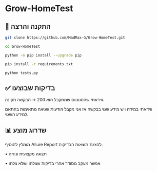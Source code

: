 # Grow-HomeTest

## 📂 התקנה והרצה
```bash
git clone https://github.com/MadMax-G/Grow-HomeTest.git
```
```bash
cd Grow-HomeTest
```
```bash
python -m pip install --upgrade pip
```
```bash
pip install -r requirements.txt
```
```bash
python tests.py
```


## ✅ בדיקות שבוצעו

ווידאתי שהסטטוס שמתקבל הוא 200 → הבקשה תקינה.

ווידאתי במידה ויש מידע שגוי בבקשה אז אני מקבל הודעות שגיאה מתאימות בהתאם למידע השגוי.

## 📊 שדרוג מוצע


מומלץ להוסיף Allure Report להצגת תוצאות הבדיקות:

• תצוגה מקצועית ונוחה

• אפשר מעקב מסודר אחרי בדיקות שצלחו ושלא צלחו
